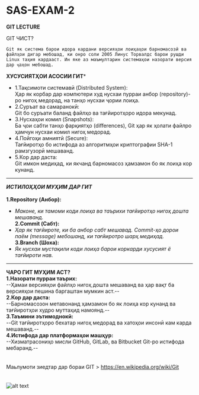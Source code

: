 # SAS-EXAM-2
**GIT LECTURE**


GIT ЧИСТ?
```
Git як система барои идора кардани версияҳои лоиҳаҳои барномасозӣ ва файлҳои дигар мебошад, ки онро соли 2005 Линус Торвалдс барои рушди Linux таҳия кардааст. Ин яке аз маъмултарин системаҳои назорати версия дар ҷаҳон мебошад.
```
**ХУСУСИЯТҲОИ АСОСИИ ГИТ***
 - 1.Тақсимоти системавӣ (Distributed System):<br>
Ҳар як корбар дар компютери худ нусхаи пурраи анбор (repository)-ро нигоҳ медорад, на танҳо нусхаи ҷории лоиҳа.
- 2.Суръат ва самаранокӣ:<br>
Git бо суръати баланд файлҳо ва тағйиротҳоро идора мекунад.
- 3.Нусхаҳои комил (Snapshots):<br>
Ба ҷои сабти танҳо фарқиятҳо (differences), Git ҳар як ҳолати файлро ҳамчун нусхаи комил нигоҳ медорад.
- 4.Пойгоҳи амниятӣ (Secure):<br>
Тағйиротҳо бо истифода аз алгоритмҳои криптографии SHA-1 рамзгузорӣ мешаванд.
- 5.Кор дар даста:<br>
Git имкон медиҳад, ки якчанд барномасоз ҳамзамон бо як лоиҳа кор кунанд.
____

***ИСТИЛОҲҲОИ МУҲИМ ДАР ГИТ***<br><br>
 **1.Repository (Анбор):**<br>
  + *Маконе, ки тамоми коди лоиҳа ва таърихи тағйиротҳо нигоҳ дошта мешаванд.* <br>
 **2.Commit (Сабт):**<br>
  + *Ҳар як тағйироте, ки ба анбор сабт мешавад. Commit-ҳо дорои паём (message) мебошанд, ки тағйиротро шарҳ медиҳад.* <br>
 **3.Branch (Шоха):**<br>
   + *Як нусхаи мустақили коди лоиҳа барои коркарди хусусият ё тағйироти нав.* <br>
___

**ЧАРО ГИТ МУҲИМ АСТ?**<br>
**1.Назорати пурраи таърих:**<br>
 --Ҳамаи версияҳои файлҳо нигоҳ дошта мешаванд ва ҳар вақт ба версияҳои пешина баргаштан мумкин аст.--<br>
**2.Кор дар даста:**<br>
 --Барномасозон метавонанд ҳамзамон бо як лоиҳа кор кунанд ва тағйиротҳои худро муттаҳид намоянд.--<br>
**3.Таъмини эътимоднокӣ:**<br>
 --Git тағйиротҳоро бехатар нигоҳ медорад ва хатоҳои инсонӣ кам карда мешаванд.--<br>
**4.Истифода дар платформаҳои машҳур:**<br>
 --Хизматрасониҳо мисли GitHub, GitLab, ва Bitbucket Git-ро истифода мебаранд.--<br>
<br><br>
Маьлумоти зиедтар дар бораи GIT > https://en.wikipedia.org/wiki/Git<br><br><br>
![alt text](https://avatars.dzeninfra.ru/get-zen_doc/3524431/pub_5f3fab30ec8ffe34a08705a2_5f3fab84f04e9a5d66c9aa23/scale_1200)
